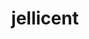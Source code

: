 ---
id: 593
title: jellicent
types: [water,ghost]
image: https://raw.githubusercontent.com/PokeAPI/sprites/master/sprites/pokemon/593.png
---